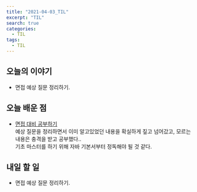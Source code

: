 ```yaml
---
title: "2021-04-03_TIL"
excerpt: "TIL"
search: true
categories: 
  - TIL
tags: 
  - TIL
---
```



## 오늘의 이야기

- 면접 예상 질문 정리하기.

## 오늘 배운 점

- [면접 대비 공부하기](https://www.notion.so/438fc4a661b64895929684eee45da597)<br>
예상 질문을 정리하면서 이미 알고있었던 내용을 확실하게 짚고 넘어갔고, 모르는 내용은 충격을 받고 공부했다..<br>
기초 마스터를 하기 위해 자바 기본서부터 정독해야 될 것 같다.<br>



## 내일 할 일

- 면접 예상 질문 정리하기.